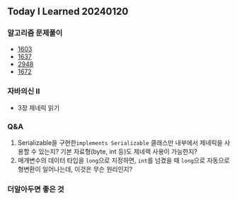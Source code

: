 Today I Learned 20240120
---

### 알고리즘 문제풀이

- [1603](https://github.com/melody-story/Algorithm/tree/main/1603-design-parking-system)
- [1637](https://github.com/melody-story/Algorithm/tree/main/1637-widest-vertical-area-between-two-points-containing-no-points)
- [2948](https://github.com/melody-story/Algorithm/tree/main/2942-find-words-containing-character)
- [1672](https://github.com/melody-story/Algorithm/tree/main/1672-richest-customer-wealth)

### 자바의신 II

- 3장 제네릭 읽기

### Q&A

1. Serializable을 구현한`implements Serializable` 클래스만 내부에서 제네릭을 사용할 수 있는지? 기본 자료형(byte, int 등)도 제네렉 사용이 가능한지?
2. 매개변수의 데이터 타입을 `long`으로 지정하면, `int`를 넘겼을 때 `long`으로 자동으로 형변환이 일어나는데, 이것은 무슨 원리인지?

### 더알아두면 좋은 것

